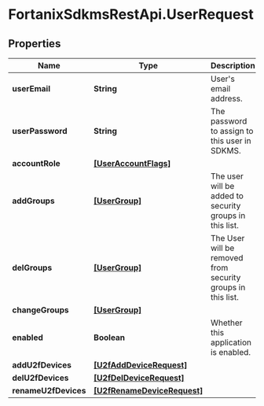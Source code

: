 # FortanixSdkmsRestApi.UserRequest

## Properties
Name | Type | Description | Notes
------------ | ------------- | ------------- | -------------
**userEmail** | **String** | User&#39;s email address. | 
**userPassword** | **String** | The password to assign to this user in SDKMS. | 
**accountRole** | [**[UserAccountFlags]**](UserAccountFlags.md) |  | [optional] 
**addGroups** | [**[UserGroup]**](UserGroup.md) | The user will be added to security groups in this list. | [optional] 
**delGroups** | [**[UserGroup]**](UserGroup.md) | The User will be removed from security groups in this list. | [optional] 
**changeGroups** | [**[UserGroup]**](UserGroup.md) |  | [optional] 
**enabled** | **Boolean** | Whether this application is enabled. | [optional] 
**addU2fDevices** | [**[U2fAddDeviceRequest]**](U2fAddDeviceRequest.md) |  | [optional] 
**delU2fDevices** | [**[U2fDelDeviceRequest]**](U2fDelDeviceRequest.md) |  | [optional] 
**renameU2fDevices** | [**[U2fRenameDeviceRequest]**](U2fRenameDeviceRequest.md) |  | [optional] 



